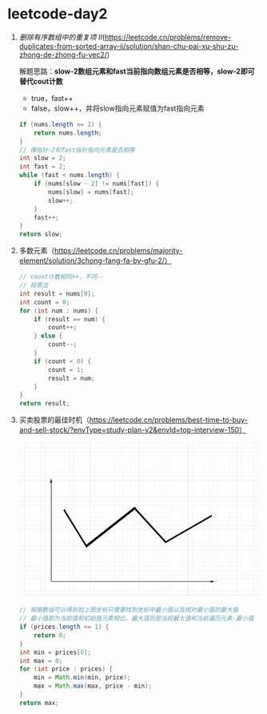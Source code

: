 # leetcode-day2

1. *删除有序数组中的重复项* *II*(https://leetcode.cn/problems/remove-duplicates-from-sorted-array-ii/solution/shan-chu-pai-xu-shu-zu-zhong-de-zhong-fu-yec2/)

   解题思路：**slow-2数组元素和fast当前指向数组元素是否相等，slow-2即可替代cout计数**

   * true，fast++
   * false，slow++，并将slow指向元素赋值为fast指向元素

   ```java
   if (nums.length <= 2) {
       return nums.length;
   }
   // 慢指针-2和fast指针指向元素是否相等
   int slow = 2;
   int fast = 2;
   while (fast < nums.length) {
       if (nums[slow - 2] != nums[fast]) {
           nums[slow] = nums[fast];
           slow++;
       }
       fast++;
   }
   return slow;
   ```

2. 多数元素（https://leetcode.cn/problems/majority-element/solution/3chong-fang-fa-by-gfu-2/）

   ```java
   // count计数相同++，不同--
   // 投票法
   int result = nums[0];
   int count = 0;
   for (int num : nums) {
       if (result == num) {
           count++;
       } else {
           count--;
       }
       if (count < 0) {
           count = 1;
           result = num;
       }
   }
   return result;
   ```

3. 买卖股票的最佳时机（https://leetcode.cn/problems/best-time-to-buy-and-sell-stock/?envType=study-plan-v2&envId=top-interview-150）

   ![image-20230612214721123.png](..%2Fimages%2Fimage-20230612214721123.png)

   ```java
   // 根据数组可以得到如上图坐标只需要找到坐标中最小值以及相对最小值的最大值
   // 最小值即为当前值和初始值元素相比，最大值则是当前最大值和当前遍历元素-最小值
   if (prices.length <= 1) {
       return 0;
   }
   int min = prices[0];
   int max = 0;
   for (int price : prices) {
       min = Math.min(min, price);
       max = Math.max(max, price - min);
   }
   return max;
   ```

   

